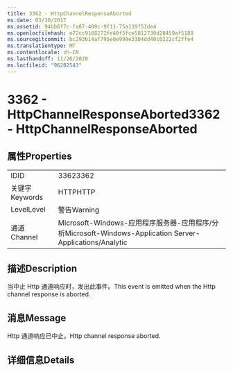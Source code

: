 ```yaml
---
title: 3362 - HttpChannelResponseAborted
ms.date: 03/30/2017
ms.assetid: 94bb6f7c-fa87-400c-9f11-75a139f51de4
ms.openlocfilehash: e72cc9168272fe40f5fce5812730d28459af5188
ms.sourcegitcommit: bc293b14af795e0e999e3304dd40c0222cf2ffe4
ms.translationtype: MT
ms.contentlocale: zh-CN
ms.lasthandoff: 11/26/2020
ms.locfileid: "96282543"
---
```

# <a name="3362---httpchannelresponseaborted"></a><span data-ttu-id="87ce6-102">3362 - HttpChannelResponseAborted</span><span class="sxs-lookup"><span data-stu-id="87ce6-102">3362 - HttpChannelResponseAborted</span></span>

## <a name="properties"></a><span data-ttu-id="87ce6-103">属性</span><span class="sxs-lookup"><span data-stu-id="87ce6-103">Properties</span></span>  
  
|||  
|-|-|  
|<span data-ttu-id="87ce6-104">ID</span><span class="sxs-lookup"><span data-stu-id="87ce6-104">ID</span></span>|<span data-ttu-id="87ce6-105">3362</span><span class="sxs-lookup"><span data-stu-id="87ce6-105">3362</span></span>|  
|<span data-ttu-id="87ce6-106">关键字</span><span class="sxs-lookup"><span data-stu-id="87ce6-106">Keywords</span></span>|<span data-ttu-id="87ce6-107">HTTP</span><span class="sxs-lookup"><span data-stu-id="87ce6-107">HTTP</span></span>|  
|<span data-ttu-id="87ce6-108">Level</span><span class="sxs-lookup"><span data-stu-id="87ce6-108">Level</span></span>|<span data-ttu-id="87ce6-109">警告</span><span class="sxs-lookup"><span data-stu-id="87ce6-109">Warning</span></span>|  
|<span data-ttu-id="87ce6-110">通道</span><span class="sxs-lookup"><span data-stu-id="87ce6-110">Channel</span></span>|<span data-ttu-id="87ce6-111">Microsoft-Windows-应用程序服务器-应用程序/分析</span><span class="sxs-lookup"><span data-stu-id="87ce6-111">Microsoft-Windows-Application Server-Applications/Analytic</span></span>|  
  
## <a name="description"></a><span data-ttu-id="87ce6-112">描述</span><span class="sxs-lookup"><span data-stu-id="87ce6-112">Description</span></span>  

 <span data-ttu-id="87ce6-113">当中止 Http 通道响应时，发出此事件。</span><span class="sxs-lookup"><span data-stu-id="87ce6-113">This event is emitted when the Http channel response is aborted.</span></span>  
  
## <a name="message"></a><span data-ttu-id="87ce6-114">消息</span><span class="sxs-lookup"><span data-stu-id="87ce6-114">Message</span></span>  

 <span data-ttu-id="87ce6-115">Http 通道响应已中止。</span><span class="sxs-lookup"><span data-stu-id="87ce6-115">Http channel response aborted.</span></span>  
  
## <a name="details"></a><span data-ttu-id="87ce6-116">详细信息</span><span class="sxs-lookup"><span data-stu-id="87ce6-116">Details</span></span>

